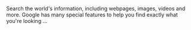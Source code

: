 Search the world's information, including webpages, images, videos and more. Google has many special features to help you find exactly what you're looking ...
